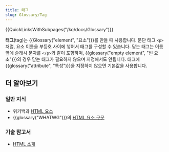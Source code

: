 ```yaml
---
title: 태그
slug: Glossary/Tag
---
```


{{QuickLinksWithSubpages("/ko/docs/Glossary")}}

**태그**(tag)는 {{Glossary("element", "요소")}}를 만들 때 사용합니다. 문단 태그 `<p>`처럼, 요소 이름을 부등호 사이에 넣어서 태그를 구성할 수 있습니다. 닫는 태그는 이름 앞에 슬래시 문자를 `</p>`와 같이 포함하며, {{glossary("empty element", "빈 요소")}}의 경우 닫는 태그가 필요하지 않으며 지정해서도 안됩니다. 태그에 {{glossary("attribute", "특성")}}을 지정하지 않으면 기본값을 사용합니다.

## 더 알아보기

### 일반 지식

- 위키백과 [HTML 요소](https://ko.wikipedia.org/wiki/HTML_%EC%9A%94%EC%86%8C)
- {{glossary("WHATWG")}}의 [HTML 요소 구문](https://html.spec.whatwg.org/multipage/syntax.html#elements-2)

### 기술 참고서

- [HTML 소개](/ko/docs/Learn/HTML/Introduction_to_HTML)
